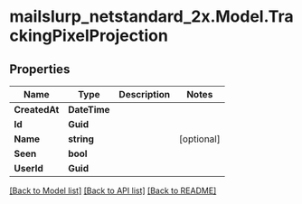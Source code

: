 # mailslurp_netstandard_2x.Model.TrackingPixelProjection

## Properties

Name | Type | Description | Notes
------------ | ------------- | ------------- | -------------
**CreatedAt** | **DateTime** |  | 
**Id** | **Guid** |  | 
**Name** | **string** |  | [optional] 
**Seen** | **bool** |  | 
**UserId** | **Guid** |  | 

[[Back to Model list]](../README#documentation-for-models) [[Back to API list]](../README#documentation-for-api-endpoints) [[Back to README]](../README)

